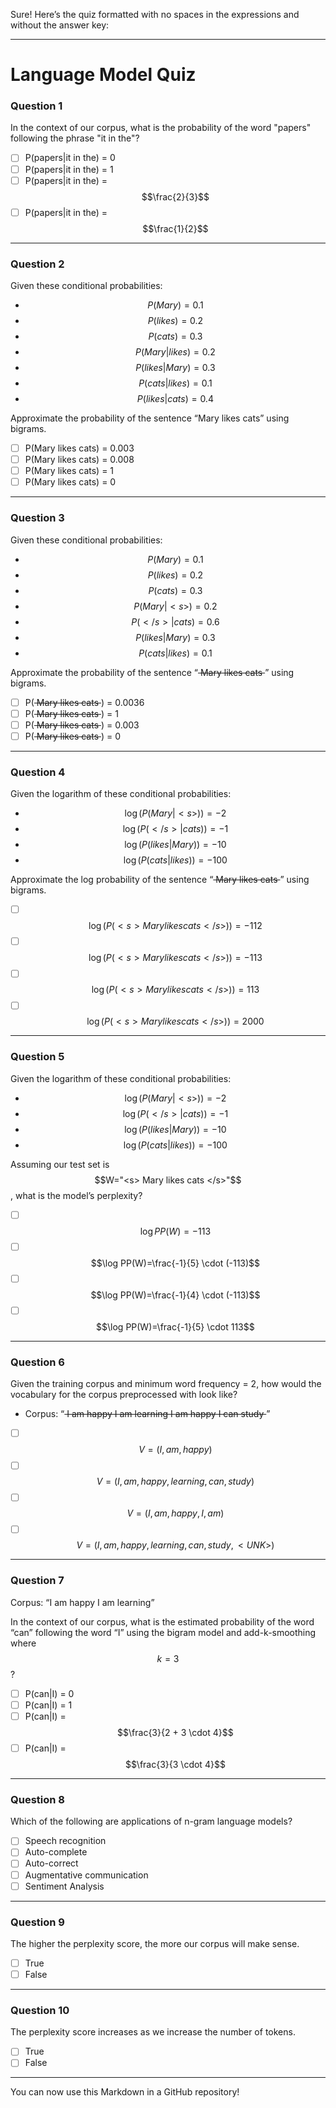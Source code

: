 Sure! Here’s the quiz formatted with no spaces in the expressions and without the answer key:

---

# Language Model Quiz

### Question 1
In the context of our corpus, what is the probability of the word "papers" following the phrase "it in the"?

- [ ] P(papers|it in the) = 0
- [ ] P(papers|it in the) = 1
- [ ] P(papers|it in the) = $$\frac{2}{3}$$
- [ ] P(papers|it in the) = $$\frac{1}{2}$$

---

### Question 2
Given these conditional probabilities:

- $$P(Mary)=0.1$$
- $$P(likes)=0.2$$
- $$P(cats)=0.3$$
- $$P(Mary|likes)=0.2$$
- $$P(likes|Mary)=0.3$$
- $$P(cats|likes)=0.1$$
- $$P(likes|cats)=0.4$$

Approximate the probability of the sentence “Mary likes cats” using bigrams.

- [ ] P(Mary likes cats) = 0.003
- [ ] P(Mary likes cats) = 0.008
- [ ] P(Mary likes cats) = 1
- [ ] P(Mary likes cats) = 0

---

### Question 3
Given these conditional probabilities:

- $$P(Mary)=0.1$$
- $$P(likes)=0.2$$
- $$P(cats)=0.3$$
- $$P(Mary|<s>)=0.2$$
- $$P(</s>|cats)=0.6$$
- $$P(likes|Mary)=0.3$$
- $$P(cats|likes)=0.1$$

Approximate the probability of the sentence “<s> Mary likes cats </s>” using bigrams.

- [ ] P(<s> Mary likes cats </s>) = 0.0036
- [ ] P(<s> Mary likes cats </s>) = 1
- [ ] P(<s> Mary likes cats </s>) = 0.003
- [ ] P(<s> Mary likes cats </s>) = 0

---

### Question 4
Given the logarithm of these conditional probabilities:

- $$\log(P(Mary|<s>))=-2$$
- $$\log(P(</s>|cats))=-1$$
- $$\log(P(likes|Mary))=-10$$
- $$\log(P(cats|likes))=-100$$

Approximate the log probability of the sentence “<s> Mary likes cats </s>” using bigrams.

- [ ] $$\log(P(<s> Mary likes cats </s>))=-112$$
- [ ] $$\log(P(<s> Mary likes cats </s>))=-113$$
- [ ] $$\log(P(<s> Mary likes cats </s>))=113$$
- [ ] $$\log(P(<s> Mary likes cats </s>))=2000$$

---

### Question 5
Given the logarithm of these conditional probabilities:

- $$\log(P(Mary|<s>))=-2$$
- $$\log(P(</s>|cats))=-1$$
- $$\log(P(likes|Mary))=-10$$
- $$\log(P(cats|likes))=-100$$

Assuming our test set is $$W="<s> Mary likes cats </s>"$$, what is the model’s perplexity?

- [ ] $$\log PP(W)=-113$$
- [ ] $$\log PP(W)=\frac{-1}{5} \cdot (-113)$$
- [ ] $$\log PP(W)=\frac{-1}{4} \cdot (-113)$$
- [ ] $$\log PP(W)=\frac{-1}{5} \cdot 113$$

---

### Question 6
Given the training corpus and minimum word frequency = 2, how would the vocabulary for the corpus preprocessed with <UNK> look like?

- Corpus: “<s> I am happy I am learning </s> <s> I am happy I can study </s>”

- [ ] $$V=(I,am,happy)$$
- [ ] $$V=(I,am,happy,learning,can,study)$$
- [ ] $$V=(I,am,happy,I,am)$$
- [ ] $$V=(I,am,happy,learning,can,study,<UNK>)$$

---

### Question 7
Corpus: “I am happy I am learning”

In the context of our corpus, what is the estimated probability of the word “can” following the word “I” using the bigram model and add-k-smoothing where $$k=3$$?

- [ ] P(can|I) = 0
- [ ] P(can|I) = 1
- [ ] P(can|I) = $$\frac{3}{2 + 3 \cdot 4}$$
- [ ] P(can|I) = $$\frac{3}{3 \cdot 4}$$

---

### Question 8
Which of the following are applications of n-gram language models?

- [ ] Speech recognition
- [ ] Auto-complete
- [ ] Auto-correct
- [ ] Augmentative communication
- [ ] Sentiment Analysis

---

### Question 9
The higher the perplexity score, the more our corpus will make sense.

- [ ] True
- [ ] False

---

### Question 10
The perplexity score increases as we increase the number of <UNK> tokens.

- [ ] True
- [ ] False

---

You can now use this Markdown in a GitHub repository!
